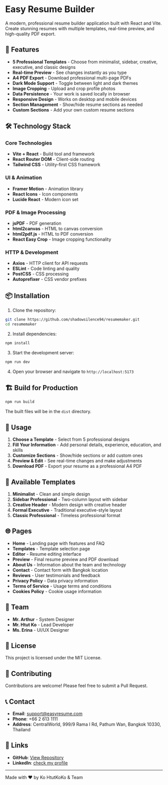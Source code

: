 # Easy Resume Builder

A modern, professional resume builder application built with React and Vite. Create stunning resumes with multiple templates, real-time preview, and high-quality PDF export.

## 🚀 Features

- **5 Professional Templates** - Choose from minimalist, sidebar, creative, executive, and classic designs
- **Real-time Preview** - See changes instantly as you type
- **A4 PDF Export** - Download professional multi-page PDFs
- **Dark Mode Support** - Toggle between light and dark themes
- **Image Cropping** - Upload and crop profile photos
- **Data Persistence** - Your work is saved locally in browser
- **Responsive Design** - Works on desktop and mobile devices
- **Section Management** - Show/hide resume sections as needed
- **Custom Sections** - Add your own custom resume sections

## 🛠️ Technology Stack

### Core Technologies
- **Vite + React** - Build tool and framework
- **React Router DOM** - Client-side routing
- **Tailwind CSS** - Utility-first CSS framework

### UI & Animation
- **Framer Motion** - Animation library
- **React Icons** - Icon components
- **Lucide React** - Modern icon set

### PDF & Image Processing
- **jsPDF** - PDF generation
- **html2canvas** - HTML to canvas conversion
- **html2pdf.js** - HTML to PDF conversion
- **React Easy Crop** - Image cropping functionality

### HTTP & Development
- **Axios** - HTTP client for API requests
- **ESLint** - Code linting and quality
- **PostCSS** - CSS processing
- **Autoprefixer** - CSS vendor prefixes

## 📦 Installation

1. Clone the repository:
```bash
git clone https://github.com/shadowsilence94/resumemaker.git
cd resumemaker
```

2. Install dependencies:
```bash
npm install
```

3. Start the development server:
```bash
npm run dev
```

4. Open your browser and navigate to `http://localhost:5173`

## 🏗️ Build for Production

```bash
npm run build
```

The built files will be in the `dist` directory.

## 📱 Usage

1. **Choose a Template** - Select from 5 professional designs
2. **Fill Your Information** - Add personal details, experience, education, and skills
3. **Customize Sections** - Show/hide sections or add custom ones
4. **Preview & Edit** - See real-time changes and make adjustments
5. **Download PDF** - Export your resume as a professional A4 PDF

## 🎨 Available Templates

1. **Minimalist** - Clean and simple design
2. **Sidebar Professional** - Two-column layout with sidebar
3. **Creative Header** - Modern design with creative header
4. **Formal Executive** - Traditional executive-style layout
5. **Classic Professional** - Timeless professional format

## 🌐 Pages

- **Home** - Landing page with features and FAQ
- **Templates** - Template selection page
- **Editor** - Resume editing interface
- **Preview** - Final resume preview and PDF download
- **About Us** - Information about the team and technology
- **Contact** - Contact form with Bangkok location
- **Reviews** - User testimonials and feedback
- **Privacy Policy** - Data privacy information
- **Terms of Service** - Usage terms and conditions
- **Cookies Policy** - Cookie usage information

## 👥 Team

- **Mr. Arthur** - System Designer
- **Mr. Htut Ko** - Lead Developer
- **Ms. Erina** - UI/UX Designer

## 📄 License

This project is licensed under the MIT License.

## 🤝 Contributing

Contributions are welcome! Please feel free to submit a Pull Request.

## 📞 Contact

- **Email**: support@easyresume.com
- **Phone**: +66 2 613 1111
- **Address**: CentralWorld, 999/9 Rama I Rd, Pathum Wan, Bangkok 10330, Thailand

## 🔗 Links

- **GitHub**: [View Repository](https://github.com/shadowsilence94)
- **LinkedIn**: [check my profile](https://www.linkedin.com/in/htut-ko-ko-805770202/)

---

Made with ❤️ by Ko HtutKoKo & Team